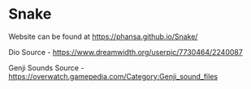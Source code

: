 # Snake

Website can be found at https://phansa.github.io/Snake/

Dio Source - https://www.dreamwidth.org/userpic/7730464/2240087

Genji Sounds Source - https://overwatch.gamepedia.com/Category:Genji_sound_files